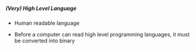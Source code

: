 ##### (Very) High Level Language
- Human readable language

- Before a computer can read high level programming languages, it must be converted into binary
